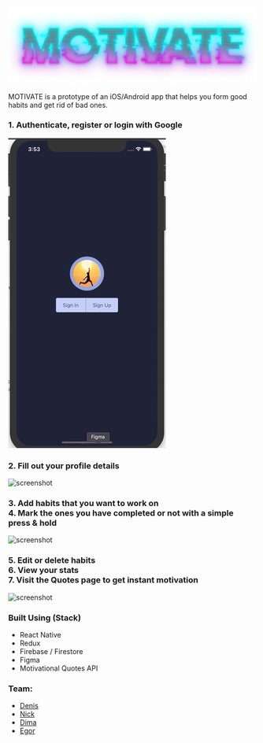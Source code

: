 ![screenshot](readme-assets/logo.jpg)

MOTIVATE is a prototype of an iOS/Android app that helps you form good habits and get rid of bad ones.

### 1. Authenticate, register or login with Google
![screenshot](readme-assets/Auth.gif)

### 2. Fill out your profile details

![screenshot](readme-assets/Profile.gif)

### 3. Add habits that you want to work on<br/>4. Mark the ones you have completed or not with a simple press & hold

![screenshot](readme-assets/Habits.gif)

### 5. Edit or delete habits<br/>6. View your stats<br/>7. Visit the Quotes page to get instant motivation

![screenshot](readme-assets/Stat.gif)

### Built Using (Stack)
* React Native
* Redux
* Firebase / Firestore
* Figma
* Motivational Quotes API

### Team:

* [Denis](https://github.com/DenisEps)
* [Nick](https://github.com/LamNik324)
* [Dima](https://github.com/Dmitry-Kuprin)
* [Egor](https://github.com/YegorBogdanov)
